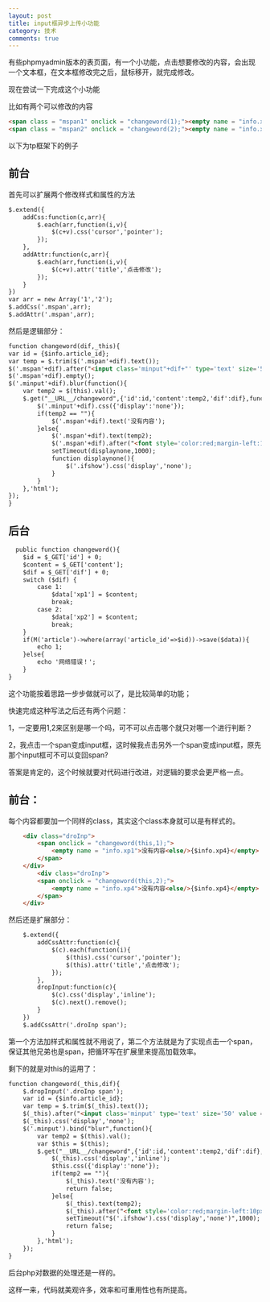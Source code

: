 ```yaml
---
layout: post
title: input框异步上传小功能
category: 技术
comments: true
---
```


有些phpmyadmin版本的表页面，有一个小功能，点击想要修改的内容，会出现一个文本框，在文本框修改完之后，鼠标移开，就完成修改。

现在尝试一下完成这个小功能

比如有两个可以修改的内容

```html
<span class = "mspan1" onclick = "changeword(1);"><empty name = "info.xp1">没有内容<else/>{$info.xp1}</empty></span>
<span class = "mspan2" onclick = "changeword(2);"><empty name = "info.xp1">没有内容<else/>{$info.xp2}</empty></span>
```

以下为tp框架下的例子

## 前台

首先可以扩展两个修改样式和属性的方法

```html
$.extend({
	addCss:function(c,arr){
		$.each(arr,function(i,v){
			$(c+v).css('cursor','pointer');
		});
	},
	addAttr:function(c,arr){
		$.each(arr,function(i,v){
			$(c+v).attr('title','点击修改');
		});
	}
})
var arr = new Array('1','2');
$.addCss('.mspan',arr);
$.addAttr('.mspan',arr);
```

然后是逻辑部分：

```html
function changeword(dif,_this){
var id = {$info.article_id};
var temp = $.trim($('.mspan'+dif).text());
$('.mspan'+dif).after("<input class='minput"+dif+"' type='text' size='50' value = '"+temp+"'/>");
$('.mspan'+dif).empty();
$('.minput'+dif).blur(function(){
	var temp2 = $(this).val();
	$.get("__URL__/changeword",{'id':id,'content':temp2,'dif':dif},function(res){
		$('.minput'+dif).css({'display':'none'});
		if(temp2 == ""){
			$('.mspan'+dif).text('没有内容');
		}else{
			$('.mspan'+dif).text(temp2);
			$('.mspan'+dif).after("<font style='color:red;margin-left:10px;' class='ifshow'>修改完成</font>");
			setTimeout(displaynone,1000);
			function displaynone(){
				$('.ifshow').css('display','none');
			}
		}
	},'html');
});
}
```

## 后台

```html
  public function changeword(){
	$id = $_GET['id'] + 0;
	$content = $_GET['content'];
	$dif = $_GET['dif'] + 0;
	switch ($dif) {
		case 1:
			$data['xp1'] = $content;
			break;
		case 2:
			$data['xp2'] = $content;
			break;
	}
	if(M('article')->where(array('article_id'=>$id))->save($data)){
		echo 1;
	}else{
		echo '网络错误！';
	}
}
```

这个功能按着思路一步步做就可以了，是比较简单的功能；

快速完成这种写法之后还有两个问题：

1，一定要用1,2来区别是哪一个吗，可不可以点击哪个就只对哪一个进行判断？

2，我点击一个span变成input框，这时候我点击另外一个span变成input框，原先那个input框可不可以变回span?

答案是肯定的，这个时候就要对代码进行改进，对逻辑的要求会更严格一点。

## 前台：

每个内容都要加一个同样的class，其实这个class本身就可以是有样式的。

```html
	<div class="droInp">
		<span onclick = "changeword(this,1);">
			<empty name = "info.xp1">没有内容<else/>{$info.xp4}</empty>
		</span>
	</div>
		<div class="droInp">
		<span onclick = "changeword(this,2);">
			<empty name = "info.xp4">没有内容<else/>{$info.xp4}</empty>
		</span>
	</div>
```

然后还是扩展部分：

```html
	$.extend({
		addCssAttr:function(c){
			$(c).each(function(i){
				$(this).css('cursor','pointer');
		 		$(this).attr('title','点击修改');
			});
		},
		dropInput:function(c){
			$(c).css('display','inline');
			$(c).next().remove();
		}
	})
	$.addCssAttr('.droInp span');
```

第一个方法加样式和属性就不用说了，第二个方法就是为了实现点击一个span，保证其他兄弟也是span，把循环写在扩展里来提高加载效率。

剩下的就是对this的运用了：

```html
function changeword(_this,dif){
	$.dropInput('.droInp span');
	var id = {$info.article_id};
	var temp = $.trim($(_this).text());
	$(_this).after("<input class='minput' type='text' size='50' value = '"+temp+"'/>");
	$(_this).css('display','none');
	$('.minput').bind("blur",function(){
		var temp2 = $(this).val();
		var $this = $(this);
		$.get("__URL__/changeword",{'id':id,'content':temp2,'dif':dif},function(res){
			$(_this).css('display','inline');
			$this.css({'display':'none'});
			if(temp2 == ""){
				$(_this).text('没有内容');
				return false;
			}else{
				$(_this).text(temp2);
				$(_this).after("<font style='color:red;margin-left:10px;' class='ifshow'>修改完成</font>");
				setTimeout("$('.ifshow').css('display','none')",1000);
				return false;
			}
		},'html');
	});
}
```

后台php对数据的处理还是一样的。

这样一来，代码就美观许多，效率和可重用性也有所提高。

